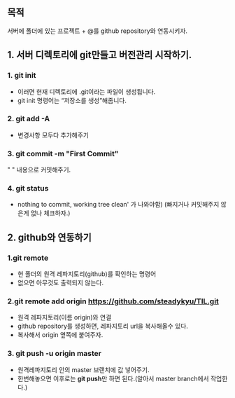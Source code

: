 ## 목적
서버에 폴더에 있는 프로젝트 + @를 github repository와 연동시키자.

## 1. 서버 디렉토리에 git만들고 버전관리 시작하기.
### 1. git init
+ 이러면 현재 디렉토리에 .git이라는 파일이 생성됩니다.
+ git init 명령어는 “저장소를 생성”해줍니다.

### 2. git add -A
+ 변경사항 모두다 추가해주기

### 3. git commit -m "First Commit"
" " 내용으로 커밋해주기.

### 4. git status
+ nothing to commit, working tree clean' 가 나와야함)
(빠지거나 커밋해주지 않은게 없나 체크하자.)

## 2. github와 연동하기
### 1.git remote
+ 현 폴더의 원격 레파지토리(github)를 확인하는 명령어
+ 없으면 아무것도 출력되지 않는다.

### 2.git remote add origin https://github.com/steadykyu/TIL.git
+ 원격 레파지토리(이름 origin)와 연결
+ github repository를 생성하면, 레파지토리 url을 복사해올수 있다.
+ 복사해서 origin 옆쪽에 붙여주자.

### 3. git push -u origin master
+ 원격레파지토리 안의 master 브랜치에 값 넣어주기.
+ 한번해놓으면 이후로는 **git push**만 하면 된다.(알아서 master branch에서 작업한다.)

